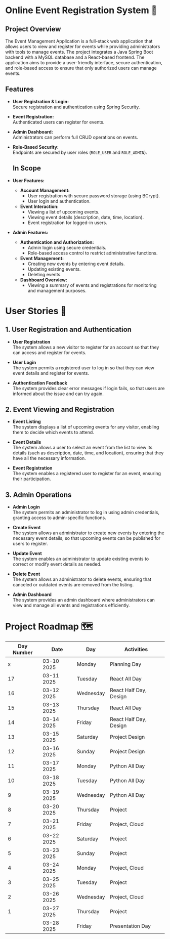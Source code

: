# Online Event Registration System 📅

## Project Overview

The Event Management Application is a full-stack web application that allows users to view and register for events while providing administrators with tools to manage events. The project integrates a Java Spring Boot backend with a MySQL database and a React-based frontend. The application aims to provide a user-friendly interface, secure authentication, and role-based access to ensure that only authorized users can manage events.

## Features

- **User Registration & Login:**  
  Secure registration and authentication using Spring Security.

- **Event Registration:**  
  Authenticated users can register for events.

- **Admin Dashboard:**  
  Administrators can perform full CRUD operations on events.

- **Role-Based Security:**  
  Endpoints are secured by user roles (`ROLE_USER` and `ROLE_ADMIN`).

  ## In Scope

- **User Features:**
  - **Account Management:**  
    - User registration with secure password storage (using BCrypt).
    - User login and authentication.
  - **Event Interaction:**  
    - Viewing a list of upcoming events.
    - Viewing event details (description, date, time, location).
    - Event registration for logged-in users.
    
- **Admin Features:**
  - **Authentication and Authorization:**  
    - Admin login using secure credentials.
    - Role-based access control to restrict administrative functions.
  - **Event Management:**  
    - Creating new events by entering event details.
    - Updating existing events.
    - Deleting events.
  - **Dashboard Overview:**  
    - Viewing a summary of events and registrations for monitoring and management purposes.



# User Stories 📝

## 1. User Registration and Authentication

- **User Registration**  
  The system allows a new visitor to register for an account so that they can access and register for events.

- **User Login**  
  The system permits a registered user to log in so that they can view event details and register for events.

- **Authentication Feedback**  
  The system provides clear error messages if login fails, so that users are informed about the issue and can try again.

## 2. Event Viewing and Registration

- **Event Listing**  
  The system displays a list of upcoming events for any visitor, enabling them to decide which events to attend.

- **Event Details**  
  The system allows a user to select an event from the list to view its details (such as description, date, time, and location), ensuring that they have all the necessary information.

- **Event Registration**  
  The system enables a registered user to register for an event, ensuring their participation.

## 3. Admin Operations

- **Admin Login**  
  The system permits an administrator to log in using admin credentials, granting access to admin-specific functions.

- **Create Event**  
  The system allows an administrator to create new events by entering the necessary event details, so that upcoming events can be published for users to register.

- **Update Event**  
  The system enables an administrator to update existing events to correct or modify event details as needed.

- **Delete Event**  
  The system allows an administrator to delete events, ensuring that canceled or outdated events are removed from the listing.

- **Admin Dashboard**  
  The system provides an admin dashboard where administrators can view and manage all events and registrations efficiently.

# Project Roadmap 🗺️

| Day Number | Date        | Day       | Activities                 |
|------------|-------------|-----------|----------------------------|
| x          | 03-10 2025  | Monday    | Planning Day               |
| 17         | 03-11 2025  | Tuesday   | React All Day              |
| 16         | 03-12 2025  | Wednesday | React Half Day, Design     |
| 15         | 03-13 2025  | Thursday  | React All Day              |
| 14         | 03-14 2025  | Friday    | React Half Day, Design     |
| 13         | 03-15 2025  | Saturday  | Project Design             |
| 12         | 03-16 2025  | Sunday    | Project Design             |
| 11         | 03-17 2025  | Monday    | Python All Day             |
| 10         | 03-18 2025  | Tuesday   | Python All Day             |
| 9          | 03-19 2025  | Wednesday | Python All Day             |
| 8          | 03-20 2025  | Thursday  | Project                    |
| 7          | 03-21 2025  | Friday    | Project, Cloud             |
| 6          | 03-22 2025  | Saturday  | Project                    |
| 5          | 03-23 2025  | Sunday    | Project                    |
| 4          | 03-24 2025  | Monday    | Project, Cloud             |
| 3          | 03-25 2025  | Tuesday   | Project                    |
| 2          | 03-26 2025  | Wednesday | Project, Cloud             |
| 1          | 03-27 2025  | Thursday  | Project                    |
|            | 03-28 2025  | Friday    | Presentation Day           |

